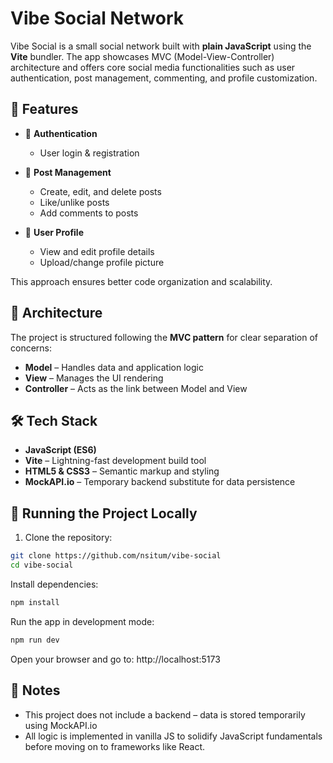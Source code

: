 
# Vibe Social Network

Vibe Social is a small social network built with **plain JavaScript** using the **Vite** bundler. The app showcases MVC (Model-View-Controller) architecture and offers core social media functionalities such as user authentication, post management, commenting, and profile customization.


## 🚀 Features

- 🔐 **Authentication**
  - User login & registration

- 📝 **Post Management**
  - Create, edit, and delete posts
  - Like/unlike posts
  - Add comments to posts

- 👤 **User Profile**
  - View and edit profile details
  - Upload/change profile picture
  
This approach ensures better code organization and scalability.
## 🧠 Architecture

The project is structured following the **MVC pattern** for clear separation of concerns:

- **Model** – Handles data and application logic
- **View** – Manages the UI rendering
- **Controller** – Acts as the link between Model and View
## 🛠️ Tech Stack

- **JavaScript (ES6)**
- **Vite** – Lightning-fast development build tool
- **HTML5 & CSS3** – Semantic markup and styling
- **MockAPI.io** – Temporary backend substitute for data persistence
## 🧪 Running the Project Locally

1. Clone the repository:

```bash
git clone https://github.com/nsitum/vibe-social
cd vibe-social
```
Install dependencies:
```bash
npm install
```
Run the app in development mode:
```bash
npm run dev
```
Open your browser and go to: http://localhost:5173
## 📌 Notes
- This project does not include a backend – data is stored temporarily using MockAPI.io
- All logic is implemented in vanilla JS to solidify JavaScript fundamentals before moving on to frameworks like React.
